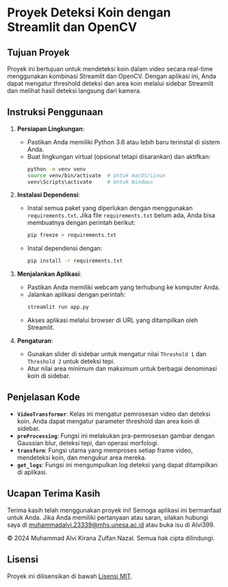 # Proyek Deteksi Koin dengan Streamlit dan OpenCV

## Tujuan Proyek

Proyek ini bertujuan untuk mendeteksi koin dalam video secara real-time menggunakan kombinasi Streamlit dan OpenCV. Dengan aplikasi ini, Anda dapat mengatur threshold deteksi dan area koin melalui sidebar Streamlit dan melihat hasil deteksi langsung dari kamera.

## Instruksi Penggunaan

1. **Persiapan Lingkungan**:
   - Pastikan Anda memiliki Python 3.6 atau lebih baru terinstal di sistem Anda.
   - Buat lingkungan virtual (opsional tetapi disarankan) dan aktifkan:
     ```bash
     python -m venv venv
     source venv/bin/activate  # Untuk macOS/Linux
     venv\Scripts\activate     # Untuk Windows
     ```

2. **Instalasi Dependensi**:
   - Instal semua paket yang diperlukan dengan menggunakan `requirements.txt`. Jika file `requirements.txt` belum ada, Anda bisa membuatnya dengan perintah berikut:
     ```bash
     pip freeze > requirements.txt
     ```
   - Instal dependensi dengan:
     ```bash
     pip install -r requirements.txt
     ```

3. **Menjalankan Aplikasi**:
   - Pastikan Anda memiliki webcam yang terhubung ke komputer Anda.
   - Jalankan aplikasi dengan perintah:
     ```bash
     streamlit run app.py
     ```
   - Akses aplikasi melalui browser di URL yang ditampilkan oleh Streamlit.

4. **Pengaturan**:
   - Gunakan slider di sidebar untuk mengatur nilai `Threshold 1` dan `Threshold 2` untuk deteksi tepi.
   - Atur nilai area minimum dan maksimum untuk berbagai denominasi koin di sidebar.

## Penjelasan Kode

- **`VideoTransformer`**: Kelas ini mengatur pemrosesan video dan deteksi koin. Anda dapat mengatur parameter threshold dan area koin di sidebar.
- **`preProcessing`**: Fungsi ini melakukan pra-pemrosesan gambar dengan Gaussian blur, deteksi tepi, dan operasi morfologi.
- **`transform`**: Fungsi utama yang memproses setiap frame video, mendeteksi koin, dan mengukur area mereka.
- **`get_logs`**: Fungsi ini mengumpulkan log deteksi yang dapat ditampilkan di aplikasi.

## Ucapan Terima Kasih

Terima kasih telah menggunakan proyek ini! Semoga aplikasi ini bermanfaat untuk Anda. Jika Anda memiliki pertanyaan atau saran, silakan hubungi saya di muhammadalvi.23339@mhs.unesa.ac.id atau buka isu di Alvi399.

© 2024 Muhammad Alvi Kirana Zulfan Nazal. Semua hak cipta dilindungi.

## Lisensi

Proyek ini dilisensikan di bawah [Lisensi MIT](https://opensource.org/licenses/MIT).
